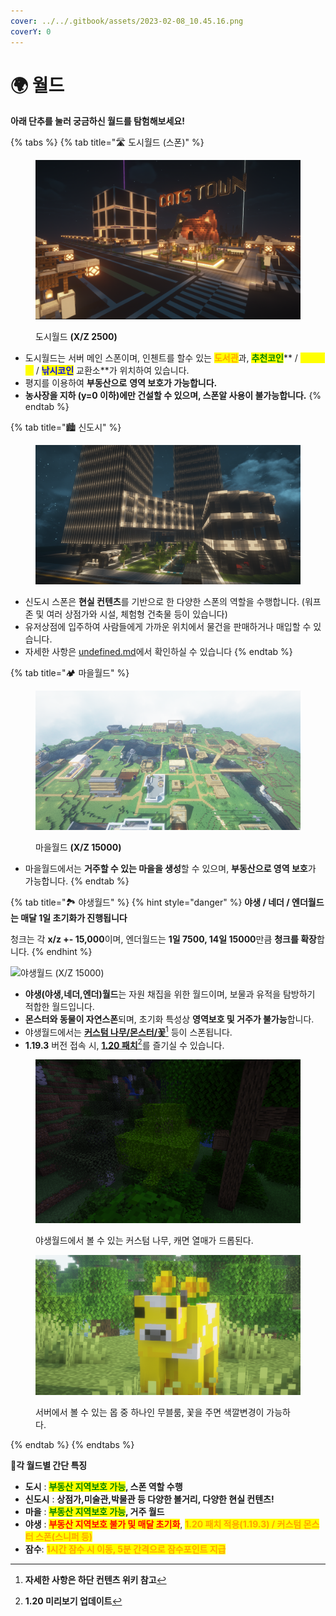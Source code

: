 ```yaml
---
cover: ../../.gitbook/assets/2023-02-08_10.45.16.png
coverY: 0
---
```


# 🌍 월드

**아래 단추를 눌러 궁금하신 월드를 탐험해보세요!**

{% tabs %}
{% tab title="🛣️ 도시월드 (스폰)" %}
<figure><img src="../../.gitbook/assets/image (63).png" alt=""><figcaption><p>도시월드 <strong>(X/Z 2500)</strong></p></figcaption></figure>

* 도시월드는 서버 메인 스폰이며, 인첸트를 할수 있는 <mark style="color:orange;">**도서관**</mark>과, <mark style="color:green;">**추천코인**</mark>** / **<mark style="color:yellow;">**작물코인**</mark>** / **<mark style="color:blue;">**낚시코인**</mark>** 교환소**가 위치하여 있습니다.
* 평지를 이용하여 **부동산으로** **영역 보호가 가능합니다.**
* **농사장을 지하 (y=0 이하)에만 건설할 수 있으며, 스폰알 사용이 불가능합니다.**
{% endtab %}

{% tab title="🏙️ 신도시" %}
<figure><img src="../../.gitbook/assets/image (143).png" alt=""><figcaption></figcaption></figure>

* 신도시 스폰은 **현실 컨텐츠**를 기반으로 한 다양한 스폰의 역할을 수행합니다. (워프존 및 여러 상점가와 시설, 체험형 건축물 등이 있습니다)&#x20;
* 유저상점에 입주하여 사람들에게 가까운 위치에서 물건을 판매하거나 매입할 수 있습니다.
* 자세한 사항은 [undefined.md](undefined.md "mention")에서 확인하실 수 있습니다
{% endtab %}

{% tab title="🏕️ 마을월드" %}
<figure><img src="../../.gitbook/assets/image (141).png" alt=""><figcaption><p>마을월드 <strong>(X/Z 15000)</strong></p></figcaption></figure>

* 마을월드에서는 **거주할 수 있는 마을을 생성**할 수 있으며, **부동산으로 영역 보호**가 가능합니다.
{% endtab %}

{% tab title="🏞️ 야생월드" %}
{% hint style="danger" %}
**야생 / 네더 / 엔더월드는 매달 1일 초기화가 진행됩니다**

청크는 각 **x/z +- 15,000**이며, 엔더월드는 **1일 7500, 14일 15000**만큼 **청크를 확장**합니다.
{% endhint %}

![야생월드 (X/Z 15000)](../../.gitbook/assets/2022-07-04\_02.17.13.png)

* **야생(야생,네더,엔더)월드**는 자원 채집을 위한 월드이며, 보물과 유적을 탐방하기 적합한 월드입니다.&#x20;
* **몬스터와 동물이 자연스폰**되며, 초기화 특성상 **영역보호 및 거주가 불가능**합니다.
* 야생월드에서는 [**커스텀 나무/몬스터/꽃**](#user-content-fn-1)[^1] 등이 스폰됩니다.
* **1.19.3** 버전 접속 시, [**1.20 패치**](#user-content-fn-2)[^2]를 즐기실 수 있습니다.&#x20;



<figure><img src="../../.gitbook/assets/image (1) (1) (1).png" alt=""><figcaption><p>야생월드에서 볼 수 있는 커스텀 나무, 캐면 열매가 드롭된다.</p></figcaption></figure>

<figure><img src="../../.gitbook/assets/2022-08-15_21.06.02 (1).png" alt=""><figcaption><p>서버에서 볼 수 있는 몹 중 하나인 무블룸, 꽃을 주면 색깔변경이 가능하다.</p></figcaption></figure>
{% endtab %}
{% endtabs %}

**🔸각 월드별 간단 특징**

* **도시** : <mark style="color:green;">**부동산 지역보호 가능**</mark>**, 스폰 역할 수행**
* **신도시** : **상점가,미술관,박물관 등 다양한 볼거리, 다양한 현실 컨텐츠!**&#x20;
* **마을** : <mark style="color:green;">**부동산 지역보호 가능**</mark>**, 거주 월드**
* **야생** : <mark style="color:red;">**부동산 지역보호 불가 및 매달 초기화**</mark>, <mark style="color:orange;"></mark> <mark style="color:orange;"></mark><mark style="color:orange;">**1.20 패치 적용(1.19.3) / 커스텀 몬스터 스폰(스니퍼 등)**</mark>
* **잠수**: <mark style="color:orange;">**1시간 잠수 시 이동, 5분 간격으로 잠수포인트 지급**</mark>



[^1]: **자세한 사항은 하단 컨텐츠  위키 참고**

[^2]: **1.20 미리보기 업데이트**
